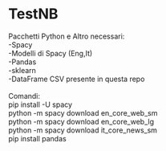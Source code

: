 # TestNB
Pacchetti Python e Altro necessari:<br>
-Spacy<br>
-Modelli di Spacy (Eng,It)<br>
-Pandas<br>
-sklearn<br>
-DataFrame CSV presente in questa repo<br>
<br>
Comandi:<br>
pip install -U spacy<br>
python -m spacy download en_core_web_sm<br>
python -m spacy download en_core_web_lg<br>
python -m spacy download it_core_news_sm<br>
pip install pandas<br>
